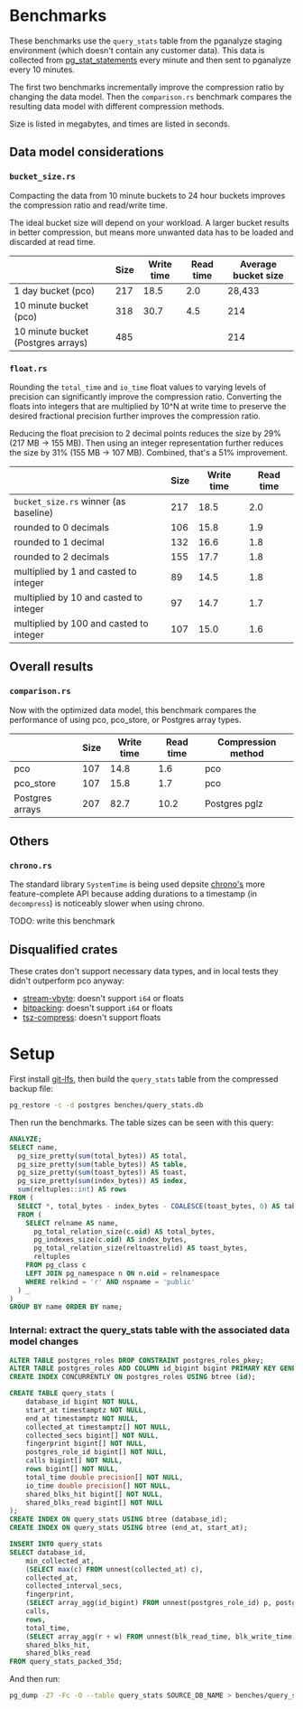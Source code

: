 # Benchmarks

These benchmarks use the `query_stats` table from the pganalyze staging environment (which doesn't contain any customer data). This data is collected from [pg_stat_statements](https://www.postgresql.org/docs/current/pgstatstatements.html) every minute and then sent to pganalyze every 10 minutes.

The first two benchmarks incrementally improve the compression ratio by changing the data model. Then the `comparison.rs` benchmark compares the resulting data model with different compression methods.

Size is listed in megabytes, and times are listed in seconds.

## Data model considerations

### `bucket_size.rs`

Compacting the data from 10 minute buckets to 24 hour buckets improves the compression ratio and read/write time.

The ideal bucket size will depend on your workload. A larger bucket results in better compression, but means more unwanted data has to be loaded and discarded at read time.

|                                    | Size | Write time | Read time | Average bucket size |
| ---------------------------------- | ---- | ---------- | --------- | ------------------- |
| 1 day bucket (pco)                 | 217  | 18.5       | 2.0       | 28,433              |
| 10 minute bucket (pco)             | 318  | 30.7       | 4.5       | 214                 |
| 10 minute bucket (Postgres arrays) | 485  |            |           | 214                 |

### `float.rs`

Rounding the `total_time` and `io_time` float values to varying levels of precision can significantly improve the compression ratio. Converting the floats into integers that are multiplied by 10^N at write time to preserve the desired fractional precision further improves the compression ratio.

Reducing the float precision to 2 decimal points reduces the size by 29% (217 MB -> 155 MB). Then using an integer representation further reduces the size by 31% (155 MB -> 107 MB). Combined, that's a 51% improvement.

|                                           | Size | Write time | Read time |
| ----------------------------------------- | ---- | ---------- | --------- |
| `bucket_size.rs` winner (as baseline)     | 217  | 18.5       | 2.0       |
| rounded to 0 decimals                     | 106  | 15.8       | 1.9       |
| rounded to 1 decimal                      | 132  | 16.6       | 1.8       |
| rounded to 2 decimals                     | 155  | 17.7       | 1.8       |
| multiplied by 1 and casted to integer     | 89   | 14.5       | 1.8       |
| multiplied by 10 and casted to integer    | 97   | 14.7       | 1.7       |
| multiplied by 100 and casted to integer   | 107  | 15.0       | 1.6       |

## Overall results

### `comparison.rs`

Now with the optimized data model, this benchmark compares the performance of using pco, pco_store, or Postgres array types.

|                 | Size | Write time | Read time | Compression method |
| --------------- | ---- | ---------- | --------- | ------------------ |
| pco             | 107  | 14.8       | 1.6       | pco                |
| pco_store       | 107  | 15.8       | 1.7       | pco                |
| Postgres arrays | 207  | 82.7       | 10.2      | Postgres pglz      |

## Others

### `chrono.rs`

The standard library `SystemTime` is being used depsite [chrono's](https://crates.io/crates/chrono) more feature-complete API because adding durations to a timestamp (in `decompress`) is noticeably slower when using chrono.

TODO: write this benchmark

## Disqualified crates

These crates don't support necessary data types, and in local tests they didn't outperform pco anyway:

- [stream-vbyte](https://crates.io/crates/stream-vbyte): doesn't support `i64` or floats
- [bitpacking](https://crates.io/crates/bitpacking): doesn't support `i64` or floats
- [tsz-compress](https://crates.io/crates/tsz-compress): doesn't support floats

# Setup

First install [git-lfs](https://docs.github.com/en/repositories/working-with-files/managing-large-files/installing-git-large-file-storage), then build the `query_stats` table from the compressed backup file:

```sh
pg_restore -c -d postgres benches/query_stats.db
```

Then run the benchmarks. The table sizes can be seen with this query:

```sql
ANALYZE;
SELECT name,
  pg_size_pretty(sum(total_bytes)) AS total,
  pg_size_pretty(sum(table_bytes)) AS table,
  pg_size_pretty(sum(toast_bytes)) AS toast,
  pg_size_pretty(sum(index_bytes)) AS index,
  sum(reltuples::int) AS rows
FROM (
  SELECT *, total_bytes - index_bytes - COALESCE(toast_bytes, 0) AS table_bytes
  FROM (
    SELECT relname AS name,
      pg_total_relation_size(c.oid) AS total_bytes,
      pg_indexes_size(c.oid) AS index_bytes,
      pg_total_relation_size(reltoastrelid) AS toast_bytes,
      reltuples
    FROM pg_class c
    LEFT JOIN pg_namespace n ON n.oid = relnamespace
    WHERE relkind = 'r' AND nspname = 'public'
  ) _
) _
GROUP BY name ORDER BY name;
```

### Internal: extract the query_stats table with the associated data model changes

```sql
ALTER TABLE postgres_roles DROP CONSTRAINT postgres_roles_pkey;
ALTER TABLE postgres_roles ADD COLUMN id_bigint bigint PRIMARY KEY GENERATED ALWAYS AS IDENTITY;
CREATE INDEX CONCURRENTLY ON postgres_roles USING btree (id);

CREATE TABLE query_stats (
    database_id bigint NOT NULL,
    start_at timestamptz NOT NULL,
    end_at timestamptz NOT NULL,
    collected_at timestamptz[] NOT NULL,
    collected_secs bigint[] NOT NULL,
    fingerprint bigint[] NOT NULL,
    postgres_role_id bigint[] NOT NULL,
    calls bigint[] NOT NULL,
    rows bigint[] NOT NULL,
    total_time double precision[] NOT NULL,
    io_time double precision[] NOT NULL,
    shared_blks_hit bigint[] NOT NULL,
    shared_blks_read bigint[] NOT NULL
);
CREATE INDEX ON query_stats USING btree (database_id);
CREATE INDEX ON query_stats USING btree (end_at, start_at);

INSERT INTO query_stats
SELECT database_id,
    min_collected_at,
    (SELECT max(c) FROM unnest(collected_at) c),
    collected_at,
    collected_interval_secs,
    fingerprint,
    (SELECT array_agg(id_bigint) FROM unnest(postgres_role_id) p, postgres_roles WHERE id = p),
    calls,
    rows,
    total_time,
    (SELECT array_agg(r + w) FROM unnest(blk_read_time, blk_write_time) _(r, w)),
    shared_blks_hit,
    shared_blks_read
FROM query_stats_packed_35d;
```

And then run:
```sh
pg_dump -Z7 -Fc -O --table query_stats SOURCE_DB_NAME > benches/query_stats.db
```
